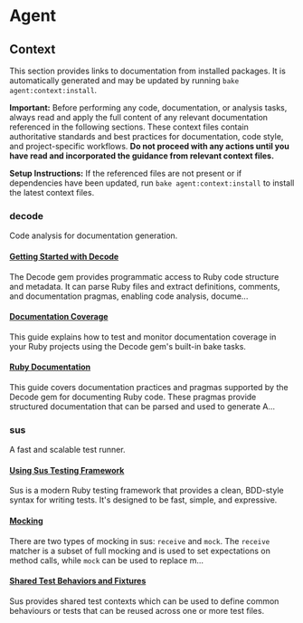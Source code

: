 # Agent

## Context

This section provides links to documentation from installed packages. It is automatically generated and may be updated by running `bake agent:context:install`.

**Important:** Before performing any code, documentation, or analysis tasks, always read and apply the full content of any relevant documentation referenced in the following sections. These context files contain authoritative standards and best practices for documentation, code style, and project-specific workflows. **Do not proceed with any actions until you have read and incorporated the guidance from relevant context files.**

**Setup Instructions:** If the referenced files are not present or if dependencies have been updated, run `bake agent:context:install` to install the latest context files.

### decode

Code analysis for documentation generation.

#### [Getting Started with Decode](.context/decode/getting-started.md)

The Decode gem provides programmatic access to Ruby code structure and metadata. It can parse Ruby files and extract definitions, comments, and documentation pragmas, enabling code analysis, docume...

#### [Documentation Coverage](.context/decode/coverage.md)

This guide explains how to test and monitor documentation coverage in your Ruby projects using the Decode gem's built-in bake tasks.

#### [Ruby Documentation](.context/decode/ruby-documentation.md)

This guide covers documentation practices and pragmas supported by the Decode gem for documenting Ruby code. These pragmas provide structured documentation that can be parsed and used to generate A...

### sus

A fast and scalable test runner.

#### [Using Sus Testing Framework](.context/sus/usage.md)

Sus is a modern Ruby testing framework that provides a clean, BDD-style syntax for writing tests. It's designed to be fast, simple, and expressive.

#### [Mocking](.context/sus/mocking.md)

There are two types of mocking in sus: `receive` and `mock`. The `receive` matcher is a subset of full mocking and is used to set expectations on method calls, while `mock` can be used to replace m...

#### [Shared Test Behaviors and Fixtures](.context/sus/shared.md)

Sus provides shared test contexts which can be used to define common behaviours or tests that can be reused across one or more test files.

